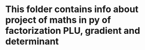 # This folder contains info about project of maths in py of factorization PLU, gradient and determinant
